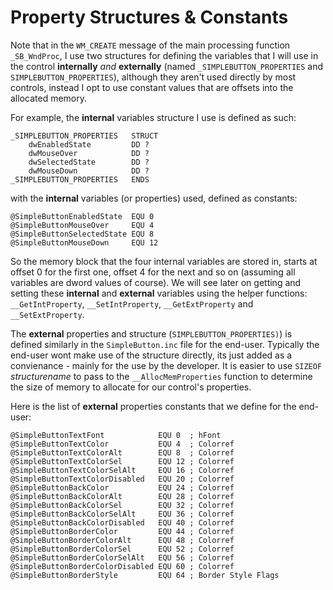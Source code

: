 # Property Structures & Constants

Note that in the `WM_CREATE` message of the main processing function `_SB_WndProc`, I use two structures for defining the variables that I will use in the control **internally** _and_ **externally** \(named `_SIMPLEBUTTON_PROPERTIES` and `SIMPLEBUTTON_PROPERTIES`\), although they aren't used directly by most controls, instead I opt to use constant values that are offsets into the allocated memory.

For example, the **internal** variables structure I use is defined as such:

```x86asm
_SIMPLEBUTTON_PROPERTIES   STRUCT
    dwEnabledState         DD ?
    dwMouseOver            DD ?
    dwSelectedState        DD ?
    dwMouseDown            DD ?
_SIMPLEBUTTON_PROPERTIES   ENDS
```

with the **internal** variables \(or properties\) used, defined as constants:

```x86asm
@SimpleButtonEnabledState  EQU 0
@SimpleButtonMouseOver     EQU 4
@SimpleButtonSelectedState EQU 8
@SimpleButtonMouseDown     EQU 12
```

So the memory block that the four internal variables are stored in, starts at offset 0 for the first one, offset 4 for the next and so on \(assuming all variables are dword values of course\). We will see later on getting and setting these **internal** and **external** variables using the helper functions: `__GetIntProperty`, `__SetIntProperty`, `__GetExtProperty` and `__SetExtProperty`.

The **external** properties and structure \(`SIMPLEBUTTON_PROPERTIES)`\) is defined similarly in the `SimpleButton.inc` file for the end-user. Typically the end-user wont make use of the structure directly, its just added as a convienance - mainly for the use by the developer. It is easier to use `SIZEOF` _structurename_ to pass to the `__AllocMemProperties` function to determine the size of memory to allocate for our control's properties.

Here is the list of **external** properties constants that we define for the end-user:

```x86asm
@SimpleButtonTextFont            EQU 0  ; hFont
@SimpleButtonTextColor           EQU 4  ; Colorref
@SimpleButtonTextColorAlt        EQU 8  ; Colorref
@SimpleButtonTextColorSel        EQU 12 ; Colorref
@SimpleButtonTextColorSelAlt     EQU 16 ; Colorref
@SimpleButtonTextColorDisabled   EQU 20 ; Colorref
@SimpleButtonBackColor           EQU 24 ; Colorref
@SimpleButtonBackColorAlt        EQU 28 ; Colorref
@SimpleButtonBackColorSel        EQU 32 ; Colorref
@SimpleButtonBackColorSelAlt     EQU 36 ; Colorref
@SimpleButtonBackColorDisabled   EQU 40 ; Colorref
@SimpleButtonBorderColor         EQU 44 ; Colorref
@SimpleButtonBorderColorAlt      EQU 48 ; Colorref
@SimpleButtonBorderColorSel      EQU 52 ; Colorref
@SimpleButtonBorderColorSelAlt   EQU 56 ; Colorref
@SimpleButtonBorderColorDisabled EQU 60 ; Colorref
@SimpleButtonBorderStyle         EQU 64 ; Border Style Flags
```



